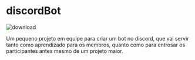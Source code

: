 # discordBot
![download](https://user-images.githubusercontent.com/62773624/154478521-8c36b5a8-5c0d-42a8-8408-41e35cc16849.png)

Um pequeno projeto em equipe para criar um bot no discord, que vai servir tanto como aprendizado para os membros, quanto como para entrosar os participantes antes mesmo de um projeto maior.

